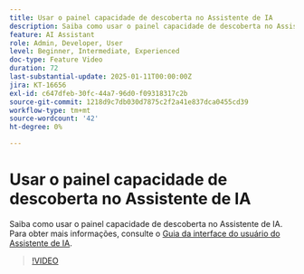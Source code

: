 ```yaml
---
title: Usar o painel capacidade de descoberta no Assistente de IA
description: Saiba como usar o painel capacidade de descoberta no Assistente de IA.
feature: AI Assistant
role: Admin, Developer, User
level: Beginner, Intermediate, Experienced
doc-type: Feature Video
duration: 72
last-substantial-update: 2025-01-11T00:00:00Z
jira: KT-16656
exl-id: c647dfeb-30fc-44a7-96d0-f09318317c2b
source-git-commit: 1218d9c7db030d7875c2f2a41e837dca0455cd39
workflow-type: tm+mt
source-wordcount: '42'
ht-degree: 0%

---
```


# Usar o painel capacidade de descoberta no Assistente de IA

Saiba como usar o painel capacidade de descoberta no Assistente de IA. Para obter mais informações, consulte o [Guia da interface do usuário do Assistente de IA](https://experienceleague.adobe.com/en/docs/experience-platform/ai-assistant/ui-guide#use-discoverability).

>[!VIDEO](https://video.tv.adobe.com/v/3440962/?learn=on&enablevpops)
